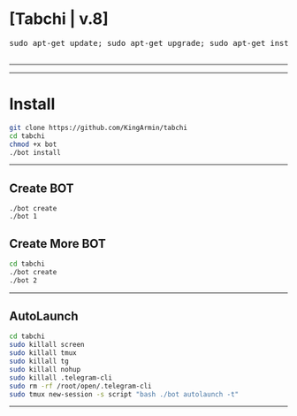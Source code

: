 # [Tabchi | v.8]

</h4>
<pre>
<span>sudo apt-get update; sudo apt-get upgrade; sudo apt-get install tmux; sudo apt-get install luarocks; sudo apt-get install screen; sudo apt-get install libreadline-dev libconfig-dev libssl-dev lua5.2 liblua5.2-dev lua-socket lua-sec lua-expat libevent-dev make unzip git redis-server autoconf g++ libjansson-dev libpython-dev expat libexpat1-dev; sudo apt-get update; sudo apt-get install; sudo apt-get install upstart-sysv;
</span>
</pre>
<hr>

* * *

# Install

```sh
git clone https://github.com/KingArmin/tabchi
cd tabchi
chmod +x bot
./bot install

```
* * *
## Create BOT
```
./bot create
./bot 1

```
## Create More BOT

```sh
cd tabchi
./bot create
./bot 2

```
* * *
## AutoLaunch
```sh
cd tabchi
sudo killall screen
sudo killall tmux
sudo killall tg
sudo killall nohup
sudo killall .telegram-cli
sudo rm -rf /root/open/.telegram-cli
sudo tmux new-session -s script "bash ./bot autolaunch -t"


```
***


